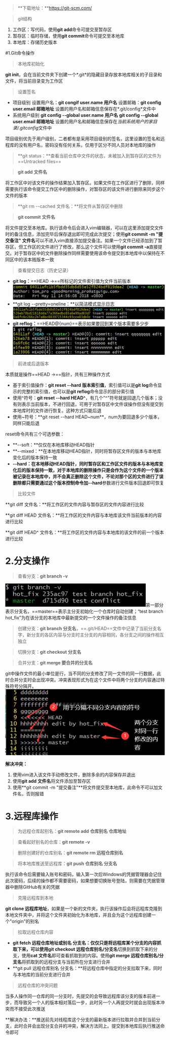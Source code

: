 > **下载地址：**https://git-scm.com/

> git结构

1. 工作区：写代码，使用**git add**命令可提交至暂存区
2. 暂存区：临时存储，使用**git commit**命令可提交至本地库
3. 本地库：存储历史版本

#1.Git命令操作

> 本地库初始化

**git init**，会在当前文件夹下创建一个*.git*的隐藏目录存放本地库相关的子目录和文件，将当前目录变为工作区

> 设置签名

- 项目级别
  设置用户名：**git congif user.name 用户名**
  设置邮箱：**git config user.email 邮箱地址**
  设置的用户名和邮箱信息保存在*.git/config*文件中
- 系统用户级别
  **git config --global user.name 用户名**
  **git config --global user.email 邮箱地址**
  设置的用户名和邮箱信息保存在*当前系统用户的家目录/.gitconfig*文件中

项目级别优先于用户级别，二者都有是采用项目级别的签名，这里设置的签名和远程库的没有用户名，密码没有任何关系，仅用于区分不同人员对本地库的操作

> **git status：**查看当前仓库中文件的状态，未被加入到暂存区的文件为==Untracked files==

> **git add 文件名**

将工作区中对该文件的操作结果加入暂存区。如果文件在工作区进行了删除，同样需要执行该命令提交工作区中的删除操作，对暂存区的该文件进行删除来同步这个文件的版本

> **git rm --cached 文件名：**将文件从暂存区中删除

> **git commit 文件名**

将文件提交至本地库。执行该命令后会进入vim编辑器，可以在这里添加提交文件时的备注信息，添加完毕后保存退出即可完成此次提交；使用**git commit -m "提交备注" 文件名**可以不进入vim直接添加提交备注。如果一个文件已经添加到了暂存区，但工作区的文件进行了修改，那么这个文件可以使用**git commit -a**直接提交。对于暂存区中的文件删除操作同样需要使用该命令提交到本地库中以保持在不同区中的该本贱版本一致

> 查看提交日志（历史记录）

- **git log：**==HEAD ->==所标记的文件索引值为文件当前版本![image-20201231205007053](git.assets/image-20201231205007053.png)
- **git log --pretty=oneline：**以简洁模式显示日志![image-20201231205108313](git.assets/image-20201231205108313.png)
- **git reflog：**==HEAD@{num}==表示如果要回到某个版本需要多少步![image-20201231204718508](git.assets/image-20201231204718508.png)

> 前进或后退版本

本质就是操作==HEAD ->==指针，共有三种操作方式

- 基于索引值操作：**git reset --hard 版本索引值**，索引值可以是**git log**命令显示的完整的索引值，也可以是**git reflog**命令显示的部分索引值
- 使用^符号：**git reset --hard HEAD^**，有几个"^"符号就是回退几个版本；没有则表示当前版本，不进行回退，可用于对暂存区中文件误操作但没有提交到本地库时的文件进行恢复。这种方式只能后退
- 使用~符号：**git reset --hard HEAD~num**，num为要回退多少个版本，同样只能后退

reset命令共有三个可选参数：

- **--soft：**仅仅在本地库移动HEAD指针
- **--mixed：**在本地库移动HEAD指针，同时将暂存区文件的版本与本地库变化后的版本保持一致
- **--hard：**在本地移动HEAD指针，同时暂存区和工作区文件的版本与本地库变化后的版本保持一致，对于本地库的删除操作只是会作为这个文件的一个版本被记录在本地库中，并不会真正删除这个文件，不论对那个区的文件进行了误删除都只需要通过这个版本控制命令加**--hard**参数进行文件版本回退即可恢复

> 比较文件

**git diff 文件名：**将工作区的文件内容与暂存区的文件内容进行比较

**git diff HEAD 文件名：**将工作区的文件内容与本地库该文件当前版本的内容进行比较

**git diff HEAD^ 文件名：**将工作区的文件内容与本地库的该文件的前一个版本进行比较

# 2.分支操作

> 查看分支：**git branch -v**

![image-20201231232436446](git.assets/image-20201231232436446.png)第一部分表示分支名，==master==表示主分支初始化一个仓库时自动创建；“test branch hot_fix”为在该分支的本地库中最新提交的一个文件操作的备注信息

> 创建分支：**git branch 分支名**，==.git/HEAD==文件中记录了当前分支名字，新分支的各区内容与分支时主分支的内容相同，各分支之间的操作相互独立

> 切换分支：**git checkout 分支名**

> 合并分支：**git merge 要合并的分支名**

git中操作文件的最小单位是行，当不同的分支修改了同一文件的同一行数据，此时合并分支时会出现冲突。冲突表现形式为在这个文件中将两个分支的内容通过特殊符号分隔开。![image-20201231235246948](git.assets/image-20201231235246948.png)

**解决冲突：**

1. 使用vim进入该文件手动修改文件，删除多余的内容保存并退出
2. 使用**git add 文件名**将文件添加至暂存区
3. 使用**git commit -m "提交备注"**将文件提交至本地库，此命令不可以加文件名，否则报错

# 3.远程库操作

> 为远程仓库起别名：**git remote add 仓库别名 仓库地址**

> 查看起好别名的仓库：**git remote -v**

>删除创建好的仓库别名：**git remote rm 远程仓库别名**

> 将本地库推送至远程库：**git push 仓库别名 分支名**

执行该命令后需要输入账号和密码，输入第一次后Windows的凭据管理器会记住此次密码，后续的操作都不需要密码，如果想要切换账号登陆，则需要在凭据管理器中删除GitHub有关的凭据

> 克隆远程库到本地

**git clone 远程库地址**，如果是一个新的文件夹，执行该操作后会将远程库克隆到本地文件夹中，并将这个文件夹初始化为本地库，并且会为这个远程库创建一个"origin"的别名

> 拉取远程仓库内容

- **git fetch 远程仓库地址或别名 分支名：**仅仅只是将远程库某个分支的内容抓取下来，可以使用**git checkout 远程仓库别名/分支名**切换到抓取下来的分支，使用**cat 文件名**即可查看抓取到的内容。使用**git merge 远程仓库别名/分支名**将抓取到的远程分支与当前所在分支进行合并
- **git pull 远程仓库别名 分支名：**将远程仓库中指定的分支拉取下来，同时与本地库的当前分支进行合并

> 远程仓库的冲突问题

当多人操作同一仓库的同一分支时，先提交的会导致远程库该分支的版本前进一步，而导致另一个人的版本相对落后一步，此时另一个人再提交时就会出现版本冲突而不接受此次推送

**解决办法：**推送前先对线程库这个分支的最新版本进行拉取并合并到当前分支，此时合并会出现分支合并的冲突，解决方法同上。提交到本地库后执行推送命令即可

